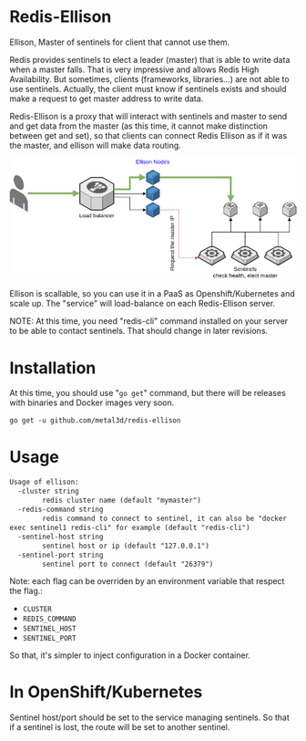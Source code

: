 # Redis-Ellison

Ellison, Master of sentinels for client that cannot use them.

Redis provides sentinels to elect a leader (master) that is able to write data when a master falls. That is very impressive and allows Redis High Availability. But sometimes, clients (frameworks, libraries...) are not able to use sentinels. Actually, the client must know if sentinels exists and should make a request to get master address to write data.

Redis-Ellison is a proxy that will interact with sentinels and master to send and get data from the master (as this time, it cannot make distinction between get and set), so that clients can connect Redis Ellison as if it was the master, and ellison will make data routing.

![](docs/diagram.png)

Ellison is scallable, so you can use it in a PaaS as Openshift/Kubernetes and scale up. The "service" will load-balance on each Redis-Ellison server.


NOTE: At this time, you need "redis-cli" command installed on your server to be able to contact sentinels. That should change in later revisions.


# Installation

At this time, you should use "`go get`" command, but there will be releases with binaries and Docker images very soon.

```
go get -u github.com/metal3d/redis-ellison
```

# Usage

```
Usage of ellison:
  -cluster string
    	redis cluster name (default "mymaster")
  -redis-command string
    	redis command to connect to sentinel, it can also be "docker exec sentinel1 redis-cli" for example (default "redis-cli")
  -sentinel-host string
    	sentinel host or ip (default "127.0.0.1")
  -sentinel-port string
    	sentinel port to connect (default "26379")
```

Note: each flag can be overriden by an environment variable that respect the flag.:

- `CLUSTER`
- `REDIS_COMMAND`
- `SENTINEL_HOST`
- `SENTINEL_PORT`

So that, it's simpler to inject configuration in a Docker container.

# In OpenShift/Kubernetes

Sentinel host/port should be set to the service managing sentinels. So that if a sentinel is lost, the route will be set to another sentinel.


